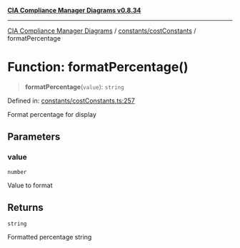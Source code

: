 [**CIA Compliance Manager Diagrams v0.8.34**](../../../README.md)

***

[CIA Compliance Manager Diagrams](../../../modules.md) / [constants/costConstants](../README.md) / formatPercentage

# Function: formatPercentage()

> **formatPercentage**(`value`): `string`

Defined in: [constants/costConstants.ts:257](https://github.com/Hack23/cia-compliance-manager/blob/a33140701dae02a85d2f0d957645dda4d2c4da41/src/constants/costConstants.ts#L257)

Format percentage for display

## Parameters

### value

`number`

Value to format

## Returns

`string`

Formatted percentage string
